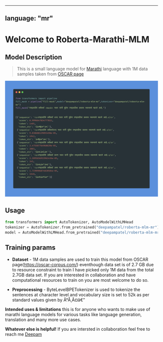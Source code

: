 
---
language: "mr"
---

# Welcome to Roberta-Marathi-MLM

## Model Description
 
> This is a small language model for [Marathi](https://en.wikipedia.org/wiki/Marathi) language with 1M data samples taken from
  [OSCAR page](https://oscar-public.huma-num.fr/shuffled/mr_dedup.txt.gz)

![output](static/output.png)

## Usage

```python
from transformers import AutoTokenizer, AutoModelWithLMHead  
tokenizer = AutoTokenizer.from_pretrained("deepampatel/roberta-mlm-mr")  
model = AutoModelWithLMHead.from_pretrained("deepampatel/roberta-mlm-mr")
```

## Training params 

- **Dataset** - 1M data samples are used to train this model from OSCAR page(https://oscar-corpus.com/) eventhough data set is of 2.7 GB due to resource constraint to train 
I have picked only 1M data from the total 2.7GB data set. If you are interested in collaboration and have computational resources to train on you are most welcome to do so.

- **Preprocessing** - ByteLevelBPETokenizer is used to tokenize the sentences at character level and vocabulary size is set to 52k as per standard values given by Ã°Å¸Â¤â€” 
<!-- - **Hyperparameters** - __ByteLevelBPETokenizer__ : vocabulary size = 52_000 and  min_frequency = 2
                        __Trainer__ :               num_train_epochs=12 - trained for 12 epochs
                                                    per_gpu_train_batch_size=64 - batch size for the datasamples is 64
                                                    save_steps=10_000 - save model for every 10k steps
                                                    save_total_limit=2 - save limit is set for 2 -->

**Intended uses & limitations**
  this is for anyone who wants to make use of marathi language models for various tasks like language generation, translation and many more use cases.

**Whatever else is helpful!**
  If you are intersted in collaboration feel free to reach  me [Deepam](mailto:deepam8155@gmail.com)
